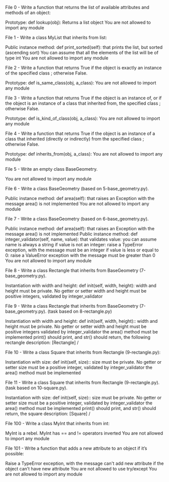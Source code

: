 File 0 - Write a function that returns the list of available attributes and methods of an object:

Prototype: def lookup(obj): Returns a list object You are not allowed to import any module

File 1 - Write a class MyList that inherits from list:

Public instance method: def print_sorted(self): that prints the list, but sorted (ascending sort) You can assume that all the elements of the list will be of type int You are not allowed to import any module

File 2 - Write a function that returns True if the object is exactly an instance of the specified class ; otherwise False.

Prototype: def is_same_class(obj, a_class): You are not allowed to import any module

File 3 - Write a function that returns True if the object is an instance of, or if the object is an instance of a class that inherited from, the specified class ; otherwise False.

Prototype: def is_kind_of_class(obj, a_class): You are not allowed to import any module

File 4 - Write a function that returns True if the object is an instance of a class that inherited (directly or indirectly) from the specified class ; otherwise False.

Prototype: def inherits_from(obj, a_class): You are not allowed to import any module

File 5 - Write an empty class BaseGeometry.

You are not allowed to import any module

File 6 - Write a class BaseGeometry (based on 5-base_geometry.py).

Public instance method: def area(self): that raises an Exception with the message area() is not implemented You are not allowed to import any module

File 7 - Write a class BaseGeometry (based on 6-base_geometry.py).

Public instance method: def area(self): that raises an Exception with the message area() is not implemented Public instance method: def integer_validator(self, name, value): that validates value: you can assume name is always a string if value is not an integer: raise a TypeError exception, with the message must be an integer if value is less or equal to 0: raise a ValueError exception with the message must be greater than 0 You are not allowed to import any module

File 8 - Write a class Rectangle that inherits from BaseGeometry (7-base_geometry.py).

Instantiation with width and height: def init(self, width, height): width and height must be private. No getter or setter width and height must be positive integers, validated by integer_validator

File 9 - Write a class Rectangle that inherits from BaseGeometry (7-base_geometry.py). (task based on 8-rectangle.py)

Instantiation with width and height: def init(self, width, height):: width and height must be private. No getter or setter width and height must be positive integers validated by integer_validator the area() method must be implemented print() should print, and str() should return, the following rectangle description: [Rectangle] /

File 10 - Write a class Square that inherits from Rectangle (9-rectangle.py):

Instantiation with size: def init(self, size):: size must be private. No getter or setter size must be a positive integer, validated by integer_validator the area() method must be implemented

File 11 - Write a class Square that inherits from Rectangle (9-rectangle.py). (task based on 10-square.py).

Instantiation with size: def init(self, size):: size must be private. No getter or setter size must be a positive integer, validated by integer_validator the area() method must be implemented print() should print, and str() should return, the square description: [Square] /

File 100 - Write a class MyInt that inherits from int:

MyInt is a rebel. MyInt has == and != operators inverted You are not allowed to import any module

File 101 - Write a function that adds a new attribute to an object if it’s possible:

Raise a TypeError exception, with the message can't add new attribute if the object can’t have new attribute You are not allowed to use try/except You are not allowed to import any module
